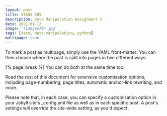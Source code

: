 ```yaml
---
layout: post
title: SIADS 505 
description: Data Manipulation Assignment 1
date: 2021-01-12
image: '/images/04.jpg'
tags: [data, data-manipulation, python]
multipage: true
---
```

To mark a post as multipage, simply use the YAML front-matter:
You can then choose where the post is split into pages in two different ways:

{% page_break %}
You can do both at the same time too.

Read the rest of this document for extensive customisation options, including page-numbering, page titles, automatic anchor-link rewriting, and more.

Please note that, in each case, you can specify a customisation option in your Jekyll site's _config.yml file as well as in each specific post. A post's settings will override the site-wide setting, as you'd expect.
